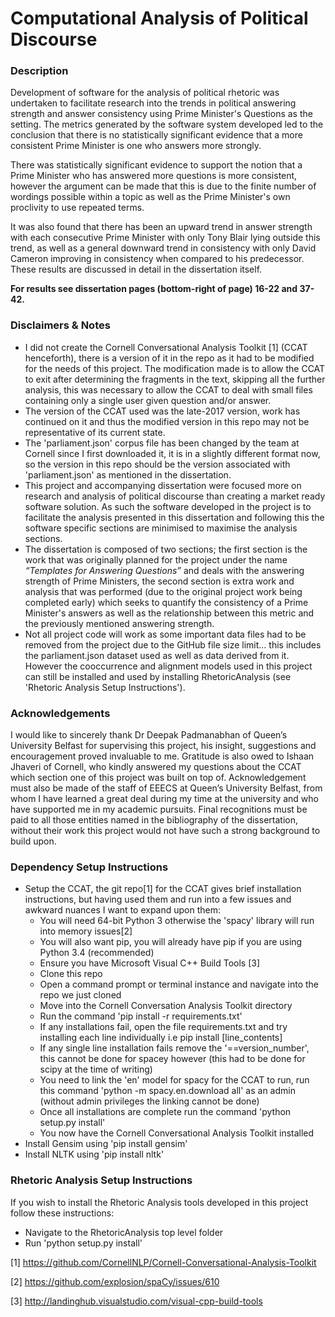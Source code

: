 # Computational Analysis of Political Discourse

### Description
Development of software for the analysis of political rhetoric was undertaken to facilitate research into the trends in political answering strength and answer consistency using Prime Minister's Questions as the setting. The metrics generated by the software system developed led to the conclusion that there is no statistically significant evidence that a more consistent Prime Minister is one who answers more strongly. 

There was statistically significant evidence to support the notion that a Prime Minister who has answered more questions is more consistent, however the argument can be made that this is due to the finite number of wordings possible within a topic as well as the Prime Minister's own proclivity to use repeated terms. 

It was also found that there has been an upward trend in answer strength with each consecutive Prime Minister with only Tony Blair lying outside this trend, as well as a general downward trend in consistency with only David Cameron improving in consistency when compared to his predecessor. These results are discussed in detail in the dissertation itself.

**For results see dissertation pages (bottom-right of page) 16-22 and 37-42.**

### Disclaimers & Notes
- I did not create the Cornell Conversational Analysis Toolkit [1] (CCAT henceforth), there is a version of it in the repo as it had to be modified for the needs of this project. The modification made is to allow the CCAT to exit after determining the fragments in the text, skipping all the further analysis, this was necessary to allow the CCAT to deal with small files containing only a single user given question and/or answer. 
- The version of the CCAT used was the late-2017 version, work has continued on it and thus the modified version in this repo may not be representative of its current state. 
- The 'parliament.json' corpus file has been changed by the team at Cornell since I first downloaded it, it is in a slightly different format now, so the version in this repo should be the version associated with 'parliament.json' as mentioned in the dissertation.
- This project and accompanying dissertation were focused more on research and analysis of political discourse than creating a market ready software solution. As such the software developed in the project is to facilitate the analysis presented in this dissertation and following this the software specific sections are minimised to maximise the analysis sections. 
- The dissertation is composed of two sections; the first section is the work that was originally planned for the project under the name *“Templates for Answering Questions”* and deals with the answering strength of Prime Ministers, the second section is extra work and analysis that was performed (due to the original project work being completed early) which seeks to quantify the consistency of a Prime Minister's answers as well as the relationship between this metric and the previously mentioned answering strength.
- Not all project code will work as some important data files had to be removed from the project due to the GitHub file size limit... this includes the parliament.json dataset used as well as data derived from it. However the cooccurrence and alignment models used in this project can still be installed and used by installing RhetoricAnalysis (see 'Rhetoric Analysis Setup Instructions').

### Acknowledgements
I would like to sincerely thank Dr Deepak Padmanabhan of Queen’s University Belfast for supervising this project, his insight, suggestions and encouragement proved invaluable to me. Gratitude is also owed to Ishaan Jhaveri of Cornell, who kindly answered my questions about the CCAT which section one of this project was built on top of. Acknowledgement must also be made of the staff of EEECS at Queen’s University Belfast, from whom I have learned a great deal during my time at the university and who have supported me in my academic pursuits. Final recognitions must be paid to all those entities named in the bibliography of the dissertation, without their work this project would not have such a strong background to build upon.

### Dependency Setup Instructions
- Setup the CCAT, the git repo[1] for the CCAT gives brief installation instructions, but having used them and run into a few issues and awkward nuances I want to expand upon them:
  - You will need 64-bit Python 3 otherwise the 'spacy' library will run into memory issues[2]
  - You will also want pip, you will already have pip if you are using Python 3.4 (recommended)
  - Ensure you have Microsoft Visual C++ Build Tools [3]
  - Clone this repo
  - Open a command prompt or terminal instance and navigate into the repo we just cloned
  - Move into the Cornell Conversation Analysis Toolkit directory
  - Run the command 'pip install -r requirements.txt'
  - If any installations fail, open the file requirements.txt and try installing each line individually i.e pip install [line_contents]
  - If any single line installation fails remove the '==version_number', this cannot be done for spacey however (this had to be done for scipy at the time of writing)
  - You need to link the 'en' model for spacy for the CCAT to run, run this command 'python -m spacy.en.download all' as an admin (without admin privileges the linking cannot be done)
  - Once all installations are complete run the command 'python setup.py install'
  - You now have the Cornell Conversational Analysis Toolkit installed
- Install Gensim using 'pip install gensim'
- Install NLTK using 'pip install nltk'


### Rhetoric Analysis Setup Instructions
If you wish to install the Rhetoric Analysis tools developed in this project follow these instructions:
- Navigate to the RhetoricAnalysis top level folder
- Run 'python setup.py install'


[1] https://github.com/CornellNLP/Cornell-Conversational-Analysis-Toolkit

[2] https://github.com/explosion/spaCy/issues/610

[3] http://landinghub.visualstudio.com/visual-cpp-build-tools
